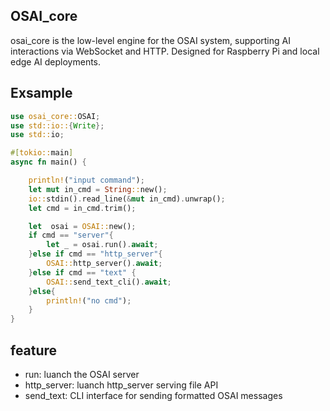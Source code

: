 ## OSAI_core
osai_core is the low-level engine for the OSAI system, supporting AI interactions via WebSocket and HTTP. Designed for Raspberry Pi and local edge AI deployments.

## Exsample
```rs
use osai_core::OSAI;
use std::io::{Write};
use std::io;

#[tokio::main]
async fn main() {

    println!("input command");
    let mut in_cmd = String::new();
    io::stdin().read_line(&mut in_cmd).unwrap();
    let cmd = in_cmd.trim();

    let  osai = OSAI::new();
    if cmd == "server"{
        let _ = osai.run().await;
    }else if cmd == "http_server"{
        OSAI::http_server().await;
    }else if cmd == "text" {
        OSAI::send_text_cli().await;
    }else{
        println!("no cmd"); 
    }
}
```
## feature
- run: luanch the OSAI server
- http_server: luanch http_server serving file API
- send_text: CLI interface for sending formatted OSAI messages
